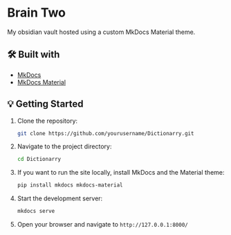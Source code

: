 # Brain Two

My obsidian vault hosted using a custom MkDocs Material theme.
## 🛠 Built with

- [MkDocs](https://www.mkdocs.org/)
- [MkDocs Material](https://squidfunk.github.io/mkdocs-material/)

## 💡 Getting Started

1. Clone the repository:

   ```bash
   git clone https://github.com/yourusername/Dictionarry.git
   ```

2. Navigate to the project directory:

   ```bash
   cd Dictionarry
   ```

3. If you want to run the site locally, install MkDocs and the Material theme:

   ```bash
   pip install mkdocs mkdocs-material
   ```

4. Start the development server:

   ```bash
   mkdocs serve
   ```

5. Open your browser and navigate to `http://127.0.0.1:8000/`
